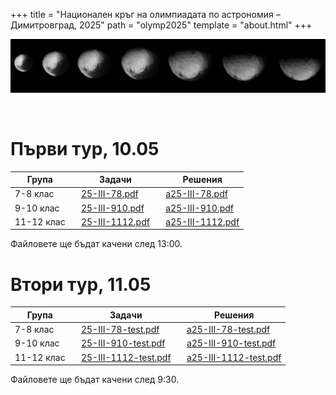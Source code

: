 +++
title = "Национален кръг на олимпиадата по астрономия – Димитровград, 2025"
path = "olymp2025"
template = "about.html"
+++
<br />

![Iapetus](/iapetus.jpeg "Кадри от прелитането на Voyager 1 край Япет")

<br />

# Първи тур, 10.05 
<div align="center">

|Група  |&nbsp;&nbsp;                Задачи   |&nbsp;&nbsp;       Решения  |
|------------|--------------------------------------------------|------------------------------------------|
| 7-8 клас   |&nbsp;&nbsp;         [25-III-78.pdf](/25-III-78.pdf)                |&nbsp;&nbsp;  [a25-III-78.pdf](/a25-III-78.pdf)               |
| 9-10 клас  |&nbsp;&nbsp;         [25-III-910.pdf](/25-III-910.pdf)                |&nbsp;&nbsp;  [a25-III-910.pdf](/a25-III-910.pdf)               |
| 11-12 клас |&nbsp;&nbsp;         [25-III-1112.pdf](/25-III-1112.pdf)                 |&nbsp;&nbsp;  [a25-III-1112.pdf](/a25-III-1112.pdf)                |

</div>

Файловете ще бъдат качени след 13:00.


# Втори тур, 11.05
<div align="center">

|Група  |&nbsp;&nbsp;                Задачи   |&nbsp;&nbsp;       Решения  |
|------------|--------------------------------------------------|------------------------------------------|
| 7-8 клас   |&nbsp;&nbsp;         [25-III-78-test.pdf](/25-III-78-test.pdf)                |&nbsp;&nbsp;  [a25-III-78-test.pdf](/a25-III-78-test.pdf)               |
| 9-10 клас  |&nbsp;&nbsp;         [25-III-910-test.pdf](/25-III-910-test.pdf)                |&nbsp;&nbsp;  [a25-III-910-test.pdf](/a25-III-910-test.pdf)               |
| 11-12 клас |&nbsp;&nbsp;         [25-III-1112-test.pdf](/25-III-1112-test.pdf)                 |&nbsp;&nbsp;  [a25-III-1112-test.pdf](/a25-III-1112-test.pdf)                |

</div>

Файловете ще бъдат качени след 9:30.
